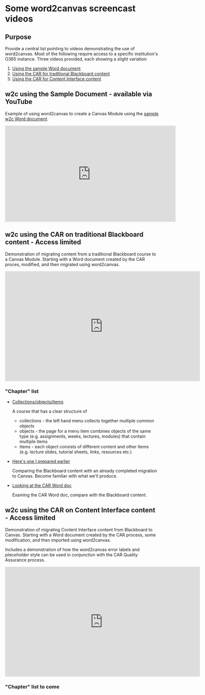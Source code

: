 # Some word2canvas screencast videos


## Purpose

Provide a central list pointing to videos demonstrating the use of word2canvas. Most of the following require access to a specific institution's O365 instance. Three videos provided, each showing a slight variation

<!-- no toc -->
1. [Using the sample Word document](#w2c-using-the-sample-document---available-via-youtube)
2. [Using the CAR for traditional Blackboard content](#w2c-using-the-car-on-traditional-blackboard-content---access-limited)
3. [Using the CAR for Content Interface content](#w2c-using-the-car-on-content-interface-content---access-limited)


## w2c using the Sample Document - available via YouTube

Example of using word2canvas to create a Canvas Module using the [sample w2c Word document](https://github.com/djplaner/word-to-canvas-module/raw/main/sample%20w2c.docx).

<iframe width="560" height="315" src="https://www.youtube.com/embed/WUU3kjT3Fj0" title="YouTube video player" frameborder="0" allow="accelerometer; autoplay; clipboard-write; encrypted-media; gyroscope; picture-in-picture" allowfullscreen></iframe>

## w2c using the CAR on traditional Blackboard content - Access limited

Demonstration of migrating content from a traditional Blackboard course to a Canvas Module. Starting with a Word document created by the CAR proces, modified, and then migrated using word2canvas.

<iframe width="640" height="360" src="https://web.microsoftstream.com/embed/video/42b2286d-6548-4f7d-a429-a537a0832f87?autoplay=false&showinfo=true" allowfullscreen style="border:none;"></iframe>

### "Chapter" list

- [Collections/objects/items](https://web.microsoftstream.com/video/42b2286d-6548-4f7d-a429-a537a0832f87?st=19)
    
	A course that has a clear structure of 
	- collections - the left hand menu collects together multiple common objects
	- objects - the page for a menu item combines objects of the same type (e.g. assignments, weeks, lectures, modules) that contain multiple items
	- items - each object consists of different content and other items (e.g. lecture slides, tutorial sheets, links, resources etc.)

- [Here's one I prepared earlier](https://web.microsoftstream.com/video/42b2286d-6548-4f7d-a429-a537a0832f87?st=40)

    Comparing the Blackboard content with an already completed migration to Canvas. Become familiar with what we'll produce.

- [Looking at the CAR Word doc](https://web.microsoftstream.com/video/42b2286d-6548-4f7d-a429-a537a0832f87?st=95)
	
	Examing the CAR Word doc, compare with the Blackboard content.

## w2c using the CAR on Content Interface content - Access limited

Demonstration of migrating Content Interface content from Blackboard to Canvas. Starting with a Word document created by the CAR process, some modification, and then imported using word2canvas.

Includes a demonstration of how the word2canvas error labels and _placeholder_ style can be used in conjunction with the CAR Quality Assurance process.


<iframe width="640" height="360" src="https://web.microsoftstream.com/embed/video/8325fc64-d87b-47c5-b41d-0f628b58681b?autoplay=false&showinfo=true" allowfullscreen style="border:none;"></iframe>

### "Chapter" list to come
